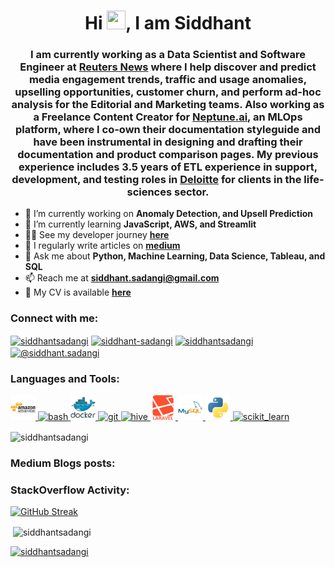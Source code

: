<h1 align="center">Hi <img src="https://user-images.githubusercontent.com/39955420/147578264-bae0526c-028a-49d2-8af8-d08bb4edbd2a.gif" height="30" width="30">, I am Siddhant</h1>
<h3 align="center">I am currently working as a Data Scientist and Software Engineer at <a href="https://www.reuters.com">Reuters News</a> where I help discover and predict media engagement trends, traffic and usage anomalies, upselling opportunities, customer churn, and perform ad-hoc analysis for the Editorial and Marketing teams. Also working as a Freelance Content Creator for <a href="https://www.neptune.ai">Neptune.ai</a>, an MLOps platform, where I co-own their documentation styleguide and have been instrumental in designing and drafting their documentation and product comparison pages. My previous experience includes 3.5 years of ETL experience in support, development, and testing roles in <a href="https://www2.deloitte.com/in/en.html">Deloitte</a> for clients in the life-sciences sector.</h3>

- 🔭 I’m currently working on **Anomaly Detection, and Upsell Prediction**
- 🌱 I’m currently learning **JavaScript, AWS, and Streamlit**
- 👨‍💻 See my developer journey **[here](https://www.stackoverflow.com/story/siddhantsadangi)**
- 📝 I regularly write articles on **[medium](https://www.medium.com/@siddhant.sadangi)**
- 💬 Ask me about **Python, Machine Learning, Data Science, Tableau, and SQL**
- 📫 Reach me at **[siddhant.sadangi@gmail.com](mailto:siddhant.sadangi@gmail.com)**
- 📄 My CV is available **[here](https://www.linkedin.com/in/siddhantsadangi/detail/overlay-view/urn:li:fsd_profileTreasuryMedia:(ACoAABIxU74B_6N4dPq5QriUyxwcgt5W2gr6rdY,1635470868779)/?lipi=urn%3Ali%3Apage%3Ad_flagship3_profile_view_base%3B9qJx6Id1QBWyEwqymAiVzA%3D%3D&licu=urn%3Ali%3Acontrol%3Ad_flagship3_profile_view_base-featured_item_detail_view)**

### Connect with me:
<p align="left">
<a href="https://linkedin.com/in/siddhantsadangi" target="blank"><img align="center" src="https://raw.githubusercontent.com/rahuldkjain/github-profile-readme-generator/master/src/images/icons/Social/linked-in-alt.svg" alt="siddhantsadangi" height="30" width="40" /></a>
<a href="https://stackoverflow.com/users/siddhant-sadangi" target="blank"><img align="center" src="https://raw.githubusercontent.com/rahuldkjain/github-profile-readme-generator/master/src/images/icons/Social/stack-overflow.svg" alt="siddhant-sadangi" height="30" width="40" /></a>
<a href="https://kaggle.com/siddhantsadangi" target="blank"><img align="center" src="https://raw.githubusercontent.com/rahuldkjain/github-profile-readme-generator/master/src/images/icons/Social/kaggle.svg" alt="siddhantsadangi" height="30" width="40" /></a>
<a href="https://medium.com/@siddhant.sadangi" target="blank"><img align="center" src="https://raw.githubusercontent.com/rahuldkjain/github-profile-readme-generator/master/src/images/icons/Social/medium.svg" alt="@siddhant.sadangi" height="30" width="40" /></a>
</p>

### Languages and Tools:
<p align="left"><a href="https://aws.amazon.com" target="_blank"> <img src="https://raw.githubusercontent.com/devicons/devicon/master/icons/amazonwebservices/amazonwebservices-original-wordmark.svg" alt="aws" width="40" height="40"/> </a> <a href="https://www.gnu.org/software/bash/" target="_blank"> <img src="https://www.vectorlogo.zone/logos/gnu_bash/gnu_bash-icon.svg" alt="bash" width="40" height="40"/> </a> <a href="https://www.docker.com/" target="_blank"> <img src="https://raw.githubusercontent.com/devicons/devicon/master/icons/docker/docker-original-wordmark.svg" alt="docker" width="40" height="40"/> </a> <a href="https://git-scm.com/" target="_blank"> <img src="https://www.vectorlogo.zone/logos/git-scm/git-scm-icon.svg" alt="git" width="40" height="40"/> </a> <a href="https://hive.apache.org/" target="_blank"> <img src="https://www.vectorlogo.zone/logos/apache_hive/apache_hive-icon.svg" alt="hive" width="40" height="40"/> </a> <a href="https://laravel.com/" target="_blank"> <img src="https://raw.githubusercontent.com/devicons/devicon/master/icons/laravel/laravel-plain-wordmark.svg" alt="laravel" width="40" height="40"/> </a> <a href="https://www.mysql.com/" target="_blank"> <img src="https://raw.githubusercontent.com/devicons/devicon/master/icons/mysql/mysql-original-wordmark.svg" alt="mysql" width="40" height="40"/> </a> <a href="https://www.python.org" target="_blank"> <img src="https://raw.githubusercontent.com/devicons/devicon/master/icons/python/python-original.svg" alt="python" width="40" height="40"/> </a> <a href="https://scikit-learn.org/" target="_blank"> <img src="https://upload.wikimedia.org/wikipedia/commons/0/05/Scikit_learn_logo_small.svg" alt="scikit_learn" width="40" height="40"/> </a> </p>
<p><img align="center" src="https://github-readme-stats.vercel.app/api/top-langs?username=siddhantsadangi&show_icons=true&theme=dark&locale=en&layout=compact" alt="siddhantsadangi" /></p> 

### Medium Blogs posts:
<!-- BLOG-POST-LIST:START -->
<!-- BLOG-POST-LIST:END -->

### StackOverflow Activity:
<!-- STACKOVERFLOW:START -->
<!-- STACKOVERFLOW:END -->

[![GitHub Streak](https://github-readme-streak-stats.herokuapp.com/?user=siddhantsadangi&theme=dark&ring=FFB19A&hide_border=true&currStreakNum=F6A085&fire=F6A085&currStreakLabel=F6A085)](https://git.io/streak-stats)
<p>&nbsp;<img align="center" src="https://github-readme-stats.vercel.app/api?username=siddhantsadangi&show_icons=true&theme=dark&locale=en" alt="siddhantsadangi" /></p>
<p align="left"> <a href="https://github.com/ryo-ma/github-profile-trophy"><img src="https://github-profile-trophy.vercel.app/?username=siddhantsadangi" alt="siddhantsadangi" /></a> </p>
